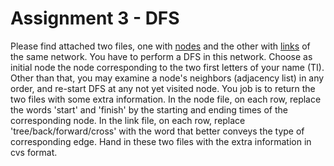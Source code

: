 # Assignment 3 - DFS

Please find attached two files, one with [nodes](nodes.csv) and the other with [links](links.csv) of the same network. You have to perform a DFS in this network. Choose as initial node the node corresponding to the two first letters of your name (TI). Other than that, you may examine a node's neighbors (adjacency list) in any order, and re-start DFS at any not yet visited node. You job is to return the two files with some extra information. In the node file, on each row, replace the words 'start' and 'finish' by the starting and ending times of the corresponding node. In the link file, on each row, replace 'tree/back/forward/cross' with the word that better conveys the type of corresponding edge. Hand in these two files with the extra information in cvs format.

<!-- ## [Entrega](entrega.pdf) -->
